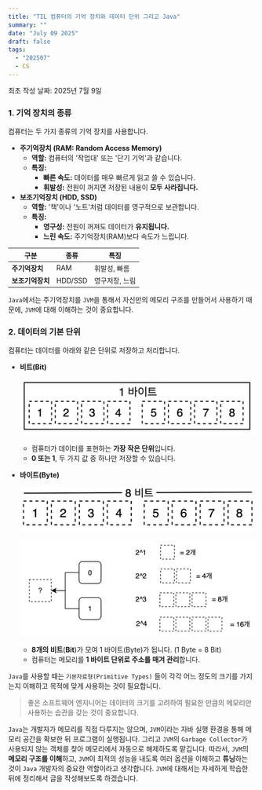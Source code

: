 ```yaml
---
title: "TIL 컴퓨터의 기억 장치와 데이터 단위 그리고 Java"
summary: ""
date: "July 09 2025"
draft: false
tags:
  - "202507"
  - CS
---
```


최초 작성 날짜: 2025년 7월 9일  


### **1. 기억 장치의 종류**

컴퓨터는 두 가지 종류의 기억 장치를 사용합니다.

- **주기억장치 (RAM: Random Access Memory)**
    - **역할:** 컴퓨터의 '작업대' 또는 '단기 기억'과 같습니다.
    - **특징:**
        - **빠른 속도:** 데이터를 매우 빠르게 읽고 쓸 수 있습니다.
        - **휘발성:** 전원이 꺼지면 저장된 내용이 **모두 사라집니다.**
- **보조기억장치 (HDD, SSD)**
    - **역할:** '책'이나 '노트'처럼 데이터를 영구적으로 보관합니다.
    - **특징:**
        - **영구성:** 전원이 꺼져도 데이터가 **유지됩니다.**
        - **느린 속도:** 주기억장치(RAM)보다 속도가 느립니다.

| 구분 | 종류 | 특징 |
| --- | --- | --- |
| **주기억장치** | RAM | 휘발성, 빠름 |
| **보조기억장치** | HDD/SSD | 영구저장, 느림 |
  
`Java`에서는 주기억장치를 `JVM`을 통해서 자신만의 메모리 구조를 만들어서 사용하기 때문에, `JVM`에 대해 이해하는 것이 중요합니다.

### **2. 데이터의 기본 단위**

컴퓨터는 데이터를 아래와 같은 단위로 저장하고 처리합니다.

- **비트(Bit)**
    
    ![Screenshot 2025-02-06 at 19.43.57.png](./img/2025-07-09-image-1.png)
    
    - 컴퓨터가 데이터를 표현하는 **가장 작은 단위**입니다.
    - **0 또는 1**, 두 가지 값 중 하나만 저장할 수 있습니다.
- **바이트(Byte)**
    
    ![Screenshot 2025-02-06 at 19.37.11.png](./img/2025-07-09-image-2.png)
    
    ![Screenshot 2025-02-06 at 19.37.30.png](./img/2025-07-09-image-3.png)
    
    - **8개의 비트**(**Bit**)가 모여 1 바이트(Byte)가 됩니다. (1 Byte = 8 Bit)
    - 컴퓨터는 메모리를 **1 바이트 단위로 주소를 매겨 관리**합니다.  

`Java`를 사용할 때는 `기본자료형(Primitive Types)` 들이 각각 어느 정도의 크기를 가지는지 이해하고 목적에 맞게 사용하는 것이 필요합니다.

> 좋은 소프트웨어 엔지니어는 데이터의 크기를 고려하여 필요한 만큼의 메모리만 사용하는 습관을 갖는 것이 중요합니다.
> 

`Java`는 개발자가 메모리를 직접 다루지는 않으며, `JVM`이라는 자바 실행 환경을 통해 메모리 공간을 확보한 뒤 프로그램이 실행됩니다.  그리고 `JVM`의 `Garbage Collector`가 사용되지 않는 객체를 찾아 메모리에서 자동으로 해제하도록 맡깁니다. 따라서, `JVM`의 **메모리 구조를 이해**하고, `JVM`이 최적의 성능을 내도록 여러 옵션을 이해하고 **튜닝**하는 것이 `Java` 개발자의 중요한 역할이라고 생각합니다. `JVM`에 대해서는 자세하게 학습한 뒤에 정리해서 글을 작성해보도록 하겠습니다.